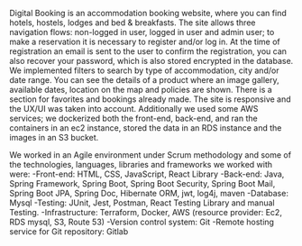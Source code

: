 Digital Booking is an accommodation booking website, where you can find hotels, hostels, lodges and bed & breakfasts. The site allows three navigation flows: non-logged in user, logged in user and admin user; to make a reservation it is necessary to register and/or log in. At the time of registration an email is sent to the user to confirm the registration, you can also recover your password, which is also stored encrypted in the database.
We implemented filters to search by type of accommodation, city and/or date range. You can see the details of a product where an image gallery, available dates, location on the map and policies are shown. There is a section for favorites and bookings already made. The site is responsive and the UX/UI was taken into account.
Additionally we used some AWS services; we dockerized both the front-end, back-end, and ran the containers in an ec2 instance, stored the data in an RDS instance and the images in an S3 bucket.

We worked in an Agile environment under Scrum methodology and some of the technologies, languages, libraries and frameworks we worked with were:
-Front-end: HTML, CSS, JavaScript, React Library
-Back-end: Java, Spring Framework, Spring Boot, Spring Boot Security, Spring Boot Mail, Spring Boot JPA, Spring Doc, Hibernate ORM, jwt, log4j, maven
-Database: Mysql
-Testing: JUnit, Jest, Postman, React Testing Library and manual Testing.
-Infrastructure: Terraform, Docker, AWS (resource provider: Ec2, RDS mysql, S3, Route 53)
-Version control system: Git
-Remote hosting service for Git repository: Gitlab
